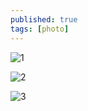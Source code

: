 ```yaml
---
published: true
tags: [photo]
---
```

![1](http://hkslover.github.io/image/IMG_20180501_143954.jpg)

![2](http://hkslover.github.io/image/IMG_20180501_145531.jpg)

![3](http://hkslover.github.io/image/IMG_20180501_144349.jpg)
